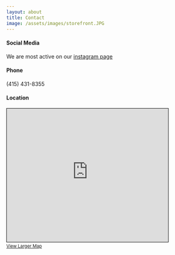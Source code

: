 ```yaml
---
layout: about
title: Contact
image: /assets/images/storefront.JPG
---
```

#### Social Media
We are most active on our [instagram page](https://www.instagram.com/boundtogetherbookssf/)

#### Phone
(415) 431-8355

#### Location
<iframe width="425" height="350" frameborder="0" scrolling="no" marginheight="0" marginwidth="0" src="https://www.openstreetmap.org/export/embed.html?bbox=-122.44599580764772%2C37.769521055765615%2C-122.44350135326387%2C37.77086527260537&amp;layer=mapnik&amp;marker=37.770193167240016%2C-122.44474858045578" style="border: 1px solid black"></iframe><br/><small><a href="https://www.openstreetmap.org/?mlat=37.77019&amp;mlon=-122.44475#map=19/37.77019/-122.44475">View Larger Map</a></small>
&nbsp;